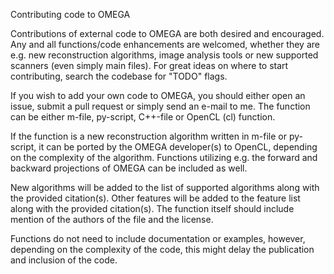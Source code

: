 Contributing code to OMEGA

Contributions of external code to OMEGA are both desired and encouraged. Any and all functions/code enhancements are welcomed, whether they are e.g. new reconstruction algorithms, image analysis tools or new supported scanners (even simply main files). For great ideas on where to start contributing, search the codebase for "TODO" flags. 

If you wish to add your own code to OMEGA, you should either open an issue, submit a pull request or simply send an e-mail to me. The function can be either m-file, py-script, C++-file or OpenCL (cl) function.

If the function is a new reconstruction algorithm written in m-file or py-script, it can be ported by the OMEGA developer(s) to OpenCL, depending on the complexity of the algorithm. Functions utilizing e.g. the forward and backward projections of OMEGA can be included as well.

New algorithms will be added to the list of supported algorithms along with the provided citation(s). Other features will be added to the feature list along with the provided citation(s). The function itself should include mention of the authors of the file and the license.

Functions do not need to include documentation or examples, however, depending on the complexity of the code, this might delay the publication and inclusion of the code.
